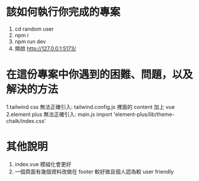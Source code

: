 # 該如何執行你完成的專案
1. cd random user
2. npm i
3. npm run dev
4. 開啟 http://127.0.0.1:5173/

# 在這份專案中你遇到的困難、問題，以及解決的方法

1.tailwind css 無法正確引入: tailwind.config.js 裡面的 content 加上 vue
2.element plus 無法正確引入: main.js import 'element-plus/lib/theme-chalk/index.css'

# 其他說明

1. index.vue 模組化會更好
2. 一個頁面有幾個資料改做在 footer 較好做且個人認為較 user friendly
